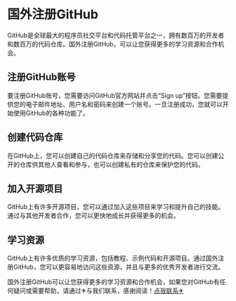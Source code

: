 # 国外注册GitHub

GitHub是全球最大的程序员社交平台和代码托管平台之一，拥有数百万的开发者和数百万的代码仓库。国外注册GitHub，可以让您获得更多的学习资源和合作机会。

## 注册GitHub账号

要注册GitHub账号，您需要访问GitHub官方网站并点击“Sign up”按钮。您需要提供您的电子邮件地址、用户名和密码来创建一个账号。一旦注册成功，您就可以开始使用GitHub的各种功能了。

## 创建代码仓库

在GitHub上，您可以创建自己的代码仓库来存储和分享您的代码。您可以创建公开的仓库供其他人查看和参与，也可以创建私有的仓库来保护您的代码。

## 加入开源项目

GitHub上有许多开源项目，您可以通过加入这些项目来学习和提升自己的技能。通过与其他开发者合作，您可以更快地成长并获得更多的机会。

## 学习资源

GitHub上有许多优质的学习资源，包括教程、示例代码和开源项目。通过国外注册GitHub，您可以更容易地访问这些资源，并且与更多的优秀开发者进行交流。

国外注册GitHub可以让您获得更多的学习资源和合作机会，如果您对GitHub有任何疑问或需要帮助，请通过✈与我们联系，感谢阅读！[点我联系✈](https://dl.G208.com)